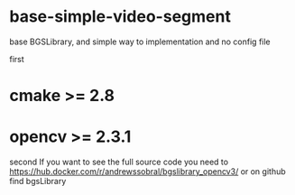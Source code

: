 # base-simple-video-segment
base BGSLibrary, and simple way to implementation and no config file

first
# cmake >= 2.8
# opencv >= 2.3.1

second
If you want to see the full source code
you need to https://hub.docker.com/r/andrewssobral/bgslibrary_opencv3/ 
or on github find bgsLibrary 
